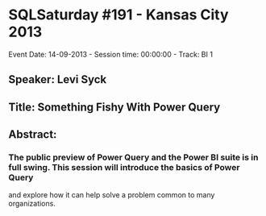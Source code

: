 # SQLSaturday #191 - Kansas City 2013
Event Date: 14-09-2013 - Session time: 00:00:00 - Track: BI 1
## Speaker: Levi Syck
## Title: Something Fishy With Power Query
## Abstract:
### The public preview of Power Query and the Power BI suite is in full swing. This session will introduce the basics of Power Query 
and explore how it can help solve a problem common to many organizations.
